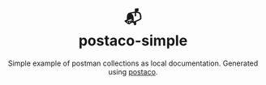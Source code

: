 <div class="info" align="center">
  <h1 class="name">📬<br>postaco-simple</h1>
  Simple example of postman collections as local documentation. Generated using <a href="https://github.com/avrebarra/postaco">postaco</a>.
  <br>
  <br>
</div>